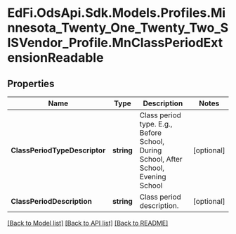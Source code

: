# EdFi.OdsApi.Sdk.Models.Profiles.Minnesota_Twenty_One_Twenty_Two_SISVendor_Profile.MnClassPeriodExtensionReadable
## Properties

Name | Type | Description | Notes
------------ | ------------- | ------------- | -------------
**ClassPeriodTypeDescriptor** | **string** | Class period type. E.g., Before School, During School, After School, Evening School | [optional] 
**ClassPeriodDescription** | **string** | Class period description. | [optional] 

[[Back to Model list]](../README.md#documentation-for-models) [[Back to API list]](../README.md#documentation-for-api-endpoints) [[Back to README]](../README.md)

